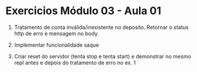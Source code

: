 # Exercicios Módulo 03 - Aula 01

1. Tratamento de conta inválida/inexistente no deposito. Retornar o status http de erro e mensagem no body.

2. Implementar funcionalidade saque

3. Criar reset do servidor (tenta stop e tenta start) e demonstrar no mesmo repl antes e depois do tratamento de erro no ex. 1

